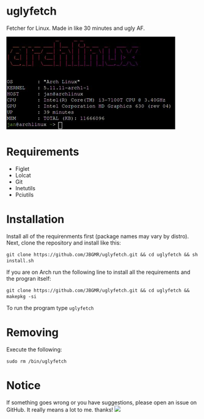 # uglyfetch
Fetcher for Linux. Made in like 30 minutes and ugly AF.

![](demos/uglyfetch_demo.jpg)
# Requirements
- Figlet
- Lolcat
- Git
- Inetutils
- Pciutils
# Installation
Install all of the requirenments first (package names may vary by distro). Next, clone the repository and install like this:
```
git clone https://github.com/JBGMR/uglyfetch.git && cd uglyfetch && sh install.sh
```
If you are on Arch run the following line to install all the requirements and the progran itself:
```
git clone https://github.com/JBGMR/uglyfetch.git && cd uglyfetch && makepkg -si
```
To run the program type ``uglyfetch``
# Removing
Execute the following:
```
sudo rm /bin/uglyfetch
```
# Notice
If something goes wrong or you have suggestions, please open an issue on GitHub. It really means a lot to me. thanks!
![](https://cdn.cloudflare.steamstatic.com/steamcommunity/public/images/avatars/f7/f71d13a4dd8a5bf5120525a8027b36cb98a3f1d4_full.jpg)
